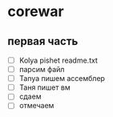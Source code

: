 # corewar
## первая часть
- [ ] Kolya pishet readme.txt
- [ ] парсим файл
- [ ] Tanya пишем ассемблер
- [ ] Таня пишет вм
- [ ] сдаем
- [ ] отмечаем
